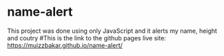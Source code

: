 # name-alert
This project was done using only JavaScript and it alerts my name, height and coutry
#This is the link to the github pages live site: https://muizzbakar.github.io/name-alert/
